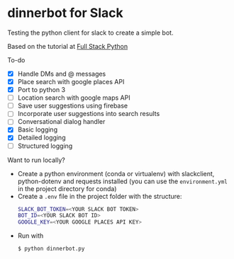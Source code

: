 # dinnerbot for Slack

Testing the python client for slack to create a simple bot.

Based on the tutorial at [Full Stack Python](https://www.fullstackpython.com/blog/build-first-slack-bot-python.html)

To-do
- [x] Handle DMs and @ messages
- [x] Place search with google places API
- [x] Port to python 3
- [ ] Location search with google maps API
- [ ] Save user suggestions using firebase
- [ ] Incorporate user suggestions into search results
- [ ] Conversational dialog handler
- [x] Basic logging
- [x] Detailed logging
- [ ] Structured logging

Want to run locally?

- Create a python environment (conda or virtualenv) with slackclient, python-dotenv and requests installed (you can use the `environment.yml` in the project directory for conda)
- Create a `.env` file in the project folder with the structure:
    ```bash
    SLACK_BOT_TOKEN=<YOUR SLACK BOT TOKEN>
    BOT_ID=<YOUR SLACK BOT ID>
    GOOGLE_KEY=<YOUR GOOGLE PLACES API KEY>
    ```
- Run with
    ```bash
    $ python dinnerbot.py
    ```
